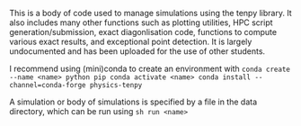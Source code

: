 This is a body of code used to manage simulations using the tenpy library. It also includes many other functions such as plotting utilities, HPC script generation/submission, exact diagonlisation code, functions to compute various exact results, and exceptional point detection. It is largely undocumented and has been uploaded for the use of other students.

I recommend using (mini)conda to create an environment with
`conda create --name <name> python pip
conda activate <name>
conda install --channel=conda-forge physics-tenpy`

A simulation or body of simulations is specified by a file in the data directory, which can be run using
`sh run <name>`

